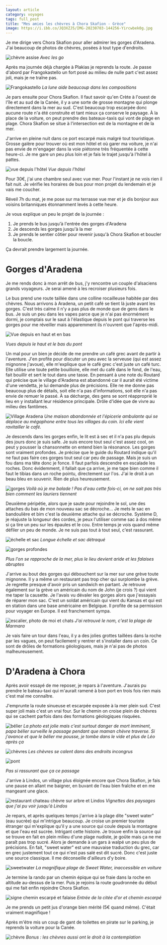 ```yaml
---
layout: article 
category: voyages
tags: full_post
title: "Mes amies les chèvres à Chora Skafion - Grèce"
image: https://i.ibb.co/JQ3XZJ5/IMG-20230703-144256-Yircwbek0g.jpg
---
```


Je me dirige vers Chora Skafion pour aller admirer les gorges d'Aradena. J'ai beaucoup de photos de chèvres, posées à tout type d'endroits.

![chèvre assise](https://i.ibb.co/JQ3XZJ5/IMG-20230703-144256-Yircwbek0g.jpg)
_Avec les go_

<!--more-->

Après ma journée déjà chargée à Plakias je reprends la route. Je passe d'abord par Frangokastello un fort posé au milieu de nulle part c'est assez joli, mais je ne traîne pas. 

![Frangokastello](https://i.ibb.co/DkcygXz/IMG-20230702-204807-Zdn66-GMS2-U.jpg)
_La lune aide beaucoup dans les compositions_

Je pars ensuite pour Chora Skafion. Il faut savoir qu'en Crète à l'ouest de l'île et au sud de la Canée, il y a une sorte de grosse montagne qui plonge directement dans la mer au sud. C'est beaucoup trop escarpée donc aucune route n'a été construite et tant mieux ça conserve le paysage. À la place de la voiture, on peut prendre des bateaux-taxis qui vont de plage en plage. Chora Skafion se situe à l'intersection est de la montagne et de la mer. 

J'arrive en pleine nuit dans ce port escarpé mais malgré tout touristique. Grosse galère pour trouver où est mon hôtel et où garer ma voiture, je n'ai pas envie de m'engager dans la voie piétonne très fréquentée à cette heure-ci. Je me gare un peu plus loin et je fais le trajet jusqu'à l'hôtel à pattes. 

![vue depuis l'hôtel](https://i.ibb.co/Lx76h4W/IMG-20230703-073206-KVWsb-Np66x.jpg)
_Vue depuis l'hôtel_

Pour 30€, j'ai une chambre seul avec vue mer. Pour l'instant je ne vois rien il fait nuit. Je vérifie les horaires de bus pour mon projet du lendemain et je vais me coucher. 

Réveil 7h du mat, je me pose sur ma terrasse vue mer et je dis bonjour aux voisins britanniques étonnamment levés à cette heure. 

Je vous explique un peu le projet de la journée : 
1. Je prends le bus jusqu'à l'entrée des gorges d'Aradena 
2. Je descends les gorges jusqu'à la mer 
3. Je prends le sentier côtier pour revenir jusqu'à Chora Skafion et boucler la boucle. 

Ça devrait prendre largement la journée. 

# Gorges d'Aradena 

Je me rends donc à mon arrêt de bus, j'y rencontre un couple d'alsaciens grands voyageurs. Je serai amené à les recroiser plusieurs fois. 

Le bus prend une route taillée dans une colline rocailleuse habitée par des chèvres. 
Nous arrivons à Aradena, un petit café se tient là juste avant les gorges. C'est très calme il n'y a pas plus de monde que de gens dans le bus. 
Je suis un peu dans les vapes parce que je n'ai pas énormément dormi, je comptais sur le saut à l'élastique depuis le pont qui traverse les gorges pour me réveiller mais apparemment ils n'ouvrent que l'après-midi.

![Vue depuis en haut et en bas](https://i.ibb.co/SfgWqXL/vues.jpg)

_Vues depuis le haut et le bas du pont_

Un mal pour un bien je décide de me prendre un café grec avant de partir à l'aventure. J'en profite pour discuter un peu avec la serveuse (qui est assez mignonne j'avoue), elle m'explique que le café grec c'est juste un café turc. Elle utilise une toute petite bouilloire, elle met du café dans le fond, de l'eau, fait bouillir et sert le tout dans une tasse. 
En pensant à une note du Routard qui précise que le village d'Aradena est abandonné car il aurait été victime d'une vendetta, je lui demande plus de précisions. Elle ne me donne pas beaucoup plus de détails, soit elle n'a pas d'informations, soit elle n'a pas envie de remuer le passé. À sa décharge, des gens se sont réapproprié le lieu en y installant leur résidence principale. Drôle d'idée que de vivre au milieu des fantômes. 

![Village Aradena](https://i.ibb.co/JcsCQsZ/village-aradena.jpg)
_Une maison abandonnée et l'épicerie ambulante qui se déplace au mégaphone entre tous les villages du coin. Ici elle vient ravitailler le café._

Je descends dans les gorges enfin, le lit est à sec et il n'a pas plu depuis des jours donc je suis safe. Je suis encore tout seul c'est assez cool, on peut y pousser la chansonnette on entend bien la résonance. Les gorges sont vraiment profondes. 
Je précise que le guide du Routard indique qu'il ne faut pas faire ces gorges tout seul car peu de passage. Mais je suis un fou dans ma tête donc je fonce. Il faut parfois descendre en escalade les roches. Donc évidemment, il fallait que ça arrive, je me tape bien comme il faut le tibias dans un roche pointu, directement sur l'os. J'ai le droit à un beau bleu en souvenir. Rien de plus heureusement. 

![gorges](https://i.ibb.co/TL6mGcK/IMG-20230703-114248-MA66k-RTj6i.jpg)
_Voilà où je me balade ! Pas d'eau cette fois-ci, on ne sait pas très bien comment les lauriers tiennent_

Deuxième péripétie, alors que je saute pour rejoindre le sol, une des attaches du bas de mon nouveau sac se décroche... Je mets le sac en bandoulière et bim c'est la deuxième attache qui se décroche. 
Système D, je réajuste la longueur des cordes, je peux l'utiliser comme sac à dos même si ça tire un peu sur les épaules et le cou. Entre temps je vois quand même défiler un peu de monde. Je ne suis pas tout à tout seul, c'est rassurant. 

![échelle et sac](https://i.ibb.co/n6SM4nw/Design-sans-titre.jpg)
_Longue échelle et sac détraqué_

![gorges profondes](https://i.ibb.co/pQH6hSQ/roches.jpg)

_Plus l'on se rapproche de la mer, plus le lieu devient aride et les falaises abruptes_

J'arrive au bout des gorges qui débouchent sur la mer sur une grève toute mignonne. Il y a même un restaurant pas trop cher qui surplombe la grève. Je regrette presque d'avoir pris un sandwich en partant. Je retrouve également sur la grève un américain du nom de John (je crois ?) qui vient me taper la causette. Je l'avais vu dévaler les gorges alors que j'essayais de réparer mon sac. C'est un soldat américain qui vient du Kansas et qui est en station dans une base américaine en Belgique. Il profite de sa permission pour voyager en Europe. Il est franchement sympa. 

![escalier, photo de moi et chats](https://i.ibb.co/vLMX5Gj/plage.jpg)
_J'ai retrouvé le nom, c'est la plage de Marmara_

Je vais faire un tour dans l'eau, il y a des jolies grottes taillées dans la roche par les vagues, on peut facilement y rentrer et s'installer dans un coin. Ce sont de drôles de formations géologiques, mais je n'ai pas de photos malheureusement. 

# D'Aradena à Chora

Après avoir essayé de me reposer, je repars à l'aventure. J'aurais pu prendre le bateau-taxi qui m'aurait ramené à bon port en trois fois rien mais c'est mal me connaître. 

J'emprunte la route sinueuse et escarpée exposée à la mer plein sud. C'est super joli mais c'est un vrai four. Sur le chemin on croise plein de chèvres qui se cachent parfois dans des formations géologiques risquées. 

![bélier](https://i.ibb.co/rHJZ8hH/IMG-20230703-143930-Ho-Vj-YAHt5-O.jpg)
_La photo est jolie mais c'est surtout danger de mort imminent, papa bélier surveille le passage pendant que maman chèvre traverse. Si j'avance et que le bélier me pousse, je tombe dans le vide et plus de Léo après ça_

![chèvres](https://i.ibb.co/myy5Zg8/IMG-20230703-144207-7-DF0-Uz-Tz0u.jpg)
_Les chèvres se calent dans des endroits incongrus_

![pont](https://i.ibb.co/5WcsMxx/pont2.jpg)

_Pas si rassurant que ça ce passage_

J'arrive à Lindos, un village plus éloignée encore que Chora Skafion, je fais une pause en allant me baigner, en buvant de l'eau bien fraîche et en me mangeant une glace. 

![restaurant chateau chèvre sur arbre et Lindos](https://i.ibb.co/30FFZJ8/chemin.jpg)
_Vignettes des paysages que j'ai pu voir jusqu'à Lindos_

Je repars, et après quelques temps j'arrive à la plage dite "sweet water" (eau sucrée) qui m'intrigue beaucoup. Je croise un premier touriste étranger qui m'explique qu'il y a une source qui coule depuis la montagne et que l'eau est sucrée. Intrigant cette histoire. Je trouve enfin la source qui se trouve en fait en plein milieu d'une plage nudiste, je goûte mais ça ne me paraît pas trop sucré. Alors je demande à un gars à walpé un peu plus de précisions. En fait, "sweet water" est une mauvaise traduction du grec, car en grec justement tout ce qui n'est pas salé est dit sucré. Donc c'est juste une source classique. Il me déconseille d'ailleurs d'y boire. 

![sweetwater](https://i.ibb.co/yBBF8TD/IMG-20230703-171831-Wgs3mf-ZH9j.jpg)
_La magnifique plage de Sweet Water, inaccessible en voiture_

Je termine la rando par un chemin épique qui se fraie dans la roche en altitude au-dessus de la mer. Puis je rejoins la route goudronnée du début qui me fait enfin rejoindre Chora Skafion. 

![signe chemin escarpé et falaise](https://i.ibb.co/1mqBqd0/chemin2.jpg)
_Entrée de la citée d'or et chemin escarpé_

Je me prends un petit jus d'orange bien mérité (5€ quand même). C'était vraiment magnifique ! 

Après m'être mis un coup de gant de toilettes en pirate sur le parking, je reprends la voiture pour la Canée. 

![chèvre](https://i.ibb.co/f4VpjfS/IMG-20230703-181145-Emuz-Q0jf5m.jpg)
_Bonus : les chèvres aussi ont le droit à la contemplation_







